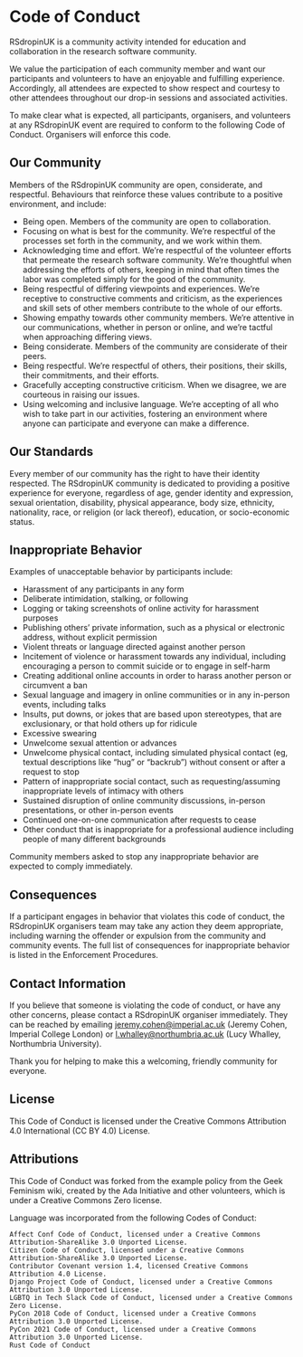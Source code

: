 
# Code of Conduct

RSdropinUK is a community activity intended for education and collaboration in the research software community.

We value the participation of each community member and want our participants and volunteers to have an enjoyable and fulfilling experience. Accordingly, all attendees are expected to show respect and courtesy to other attendees throughout our drop-in sessions and associated activities.

To make clear what is expected, all participants, organisers, and volunteers at any RSdropinUK event are required to conform to the following Code of Conduct. Organisers will enforce this code.

## Our Community

Members of the RSdropinUK community are open, considerate, and respectful. Behaviours that reinforce these values contribute to a positive environment, and include:

- Being open. Members of the community are open to collaboration.
- Focusing on what is best for the community. We’re respectful of the processes set forth in the community, and we work within them.
- Acknowledging time and effort. We’re respectful of the volunteer efforts that permeate the research software community. We’re thoughtful when addressing the efforts of others, keeping in mind that often times the labor was completed simply for the good of the community.
- Being respectful of differing viewpoints and experiences. We’re receptive to constructive comments and criticism, as the experiences and skill sets of other members contribute to the whole of our efforts.
- Showing empathy towards other community members. We’re attentive in our communications, whether in person or online, and we’re tactful when approaching differing views.
- Being considerate. Members of the community are considerate of their peers.
- Being respectful. We’re respectful of others, their positions, their skills, their commitments, and their efforts.
- Gracefully accepting constructive criticism. When we disagree, we are courteous in raising our issues.
- Using welcoming and inclusive language. We’re accepting of all who wish to take part in our activities, fostering an environment where anyone can participate and everyone can make a difference.

## Our Standards

Every member of our community has the right to have their identity respected. The RSdropinUK community is dedicated to providing a positive experience for everyone, regardless of age, gender identity and expression, sexual orientation, disability, physical appearance, body size, ethnicity, nationality, race, or religion (or lack thereof), education, or socio-economic status.

## Inappropriate Behavior

Examples of unacceptable behavior by participants include:

- Harassment of any participants in any form
- Deliberate intimidation, stalking, or following
- Logging or taking screenshots of online activity for harassment purposes
- Publishing others’ private information, such as a physical or electronic address, without explicit permission
- Violent threats or language directed against another person
- Incitement of violence or harassment towards any individual, including encouraging a person to commit suicide or to engage in self-harm
- Creating additional online accounts in order to harass another person or circumvent a ban
- Sexual language and imagery in online communities or in any in-person events, including talks
- Insults, put downs, or jokes that are based upon stereotypes, that are exclusionary, or that hold others up for ridicule
- Excessive swearing
- Unwelcome sexual attention or advances
- Unwelcome physical contact, including simulated physical contact (eg, textual descriptions like “hug” or “backrub”) without consent or after a request to stop
- Pattern of inappropriate social contact, such as requesting/assuming inappropriate levels of intimacy with others
- Sustained disruption of online community discussions, in-person presentations, or other in-person events
- Continued one-on-one communication after requests to cease
- Other conduct that is inappropriate for a professional audience including people of many different backgrounds

Community members asked to stop any inappropriate behavior are expected to comply immediately.

## Consequences

If a participant engages in behavior that violates this code of conduct, the RSdropinUK organisers team may take any action they deem appropriate, including warning the offender or expulsion from the community and community events. The full list of consequences for inappropriate behavior is listed in the Enforcement Procedures.

## Contact Information

If you believe that someone is violating the code of conduct, or have any other concerns, please contact a RSdropinUK organiser immediately. They can be reached by emailing jeremy.cohen@imperial.ac.uk (Jeremy Cohen, Imperial College London) or l.whalley@northumbria.ac.uk (Lucy Whalley, Northumbria University).

Thank you for helping to make this a welcoming, friendly community for everyone.

## License

This Code of Conduct is licensed under the Creative Commons Attribution 4.0 International (CC BY 4.0)  License.

## Attributions

This Code of Conduct was forked from the example policy from the Geek Feminism wiki, created by the Ada Initiative and other volunteers, which is under a Creative Commons Zero license.

Language was incorporated from the following Codes of Conduct:

    Affect Conf Code of Conduct, licensed under a Creative Commons Attribution-ShareAlike 3.0 Unported License.
    Citizen Code of Conduct, licensed under a Creative Commons Attribution-ShareAlike 3.0 Unported License.
    Contributor Covenant version 1.4, licensed Creative Commons Attribution 4.0 License.
    Django Project Code of Conduct, licensed under a Creative Commons Attribution 3.0 Unported License.
    LGBTQ in Tech Slack Code of Conduct, licensed under a Creative Commons Zero License.
    PyCon 2018 Code of Conduct, licensed under a Creative Commons Attribution 3.0 Unported License.
    PyCon 2021 Code of Conduct, licensed under a Creative Commons Attribution 3.0 Unported License.
    Rust Code of Conduct

